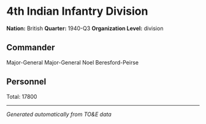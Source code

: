 # 4th Indian Infantry Division

**Nation:** British
**Quarter:** 1940-Q3
**Organization Level:** division

## Commander

Major-General Major-General Noel Beresford-Peirse

## Personnel

Total: 17800

---
*Generated automatically from TO&E data*
